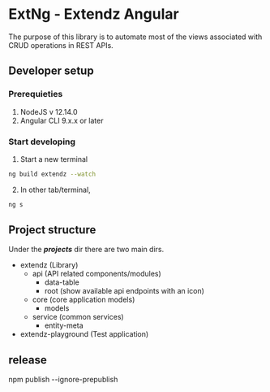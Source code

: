 # ExtNg - Extendz Angular

The purpose of this library is to automate most of the views associated with CRUD operations in REST APIs.

## Developer setup

### Prerequieties

1. NodeJS v 12.14.0
2. Angular CLI 9.x.x or later

### Start developing

1. Start a new terminal

```bash
ng build extendz --watch
```

2. In other tab/terminal,

```bash
ng s
```

## Project structure

Under the **_projects_** dir there are two main dirs.

- extendz (Library)
  - api (API related components/modules)
    - data-table
    - root (show available api endpoints with an icon)
  - core (core application models)
    - models
  - service (common services)
    - entity-meta
- extendz-playground (Test application)


## release

npm publish --ignore-prepublish